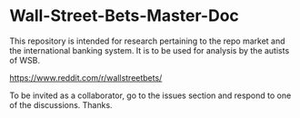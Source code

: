 # Wall-Street-Bets-Master-Doc
This repository is intended for research pertaining to the repo market and the international banking system. 
It is to be used for analysis by the autists of WSB.

https://www.reddit.com/r/wallstreetbets/

To be invited as a collaborator, go to the issues section and respond to one of the discussions. Thanks.
